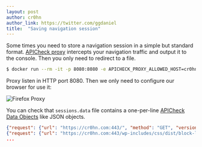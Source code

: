 ```yaml
---
layout: post
author: cr0hn
author_link: https://twitter.com/ggdaniel
title:  "Saving navigation session"
---
```


Some times you need to store a navigation session in a simple but standard format. [APICheck proxy](https://bbva.github.io/apicheck/tools/apicheck/apicheck-proxy) intercepts your navigation traffic and output it to the console. Then you only need to redirect to a file.
<!--more-->

```bash
$ docker run --rm -it -p 8080:8080 -e APICHECK_PROXY_ALLOWED_HOST=cr0hn.com bbvalabs/apicheck-proxy >> sessions.data
```

Proxy listen in HTTP port 8080. Then we only need to configure our browser for use it:

![Firefox Proxy](https://i.ibb.co/2kPCKTT/Preferencias-firefox.png)

You can check that `sessions.data` file contains a one-per-line [APICheck Data Objects](https://bbva.github.io/apicheck/docs/building-new-tools#apicheck-data-format) like JSON objects.

```json
{"request": {"url": "https://cr0hn.com:443/", "method": "GET", "version": "HTTP/2.0", "headers": {":authority": "cr0hn.com", "user-agent": "Mozilla/5.0 (Macintosh; Intel Mac OS X 10.15; rv:74.0) Gecko/20100101 Firefox/74.0", "accept": "text/html,application/xhtml+xml,application/xml;q=0.9,image/webp,*/*;q=0.8", "accept-language": "es-ES,es;q=0.8,en-US;q=0.5,en;q=0.3", "accept-encoding": "gzip, deflate", "dnt": "1", "upgrade-insecure-requests": "1", "pragma": "no-cache", "cache-control": "no-cache", "te": "trailers", "cookie": "_ga=GA1.2.909075303.1551881907; _hjIncludedInSample=1; __cfduid=da5cc0bbb2c60d20283d8a844b37faff21589884526; _hjid=01db2950-2118-413a-9f47-77fd8b7478b7; _gid=GA1.2.1142604146.1590064671"}, "body": ""}, "response": {"status": 200, "reason": "", "headers": {"date": "Thu, 21 May 2020 13:12:08 GMT", "content-type": "text/html; charset=UTF-8", "vary": "Accept-Encoding", "x-powered-by": "ASP.NET 4.8", "link": "<https://cr0hn.com/>; rel=shortlink", "cf-cache-status": "DYNAMIC", "expect-ct": "max-age=604800, report-uri=\"https://report-uri.cloudflare.com/cdn-cgi/beacon/expect-ct\"", "server": "cloudflare", "cf-ray": "596e8c1aed73ff48-MAD", "content-encoding": "gzip", "cf-request-id": "02d8f5e4ce0000ff48233d6200000001"}, "body": "..."}}
{"request": {"url": "https://cr0hn.com:443/wp-includes/css/dist/block-library/style.min.css", "method": "GET", "version": "HTTP/2.0", "headers": {":authority": "cr0hn.com", "user-agent": "Mozilla/5.0 (Macintosh; Intel Mac OS X 10.15; rv:74.0) Gecko/20100101 Firefox/74.0", "accept": "text/css,*/*;q=0.1", "accept-language": "es-ES,es;q=0.8,en-US;q=0.5,en;q=0.3", "accept-encoding": "gzip, deflate", "dnt": "1", "referer": "https://cr0hn.com/", "pragma": "no-cache", "cache-control": "no-cache", "te": "trailers", "cookie": "_ga=GA1.2.909075303.1551881907; _hjIncludedInSample=1; __cfduid=da5cc0bbb2c60d20283d8a844b37faff21589884526; _hjid=01db2950-2118-413a-9f47-77fd8b7478b7; _gid=GA1.2.1142604146.1590064671"}, "body": ""}, "response": {"status": 200, "reason": "", "headers": {"date": "Thu, 21 May 2020 13:12:09 GMT", "content-type": "text/css", "last-modified": "Sat, 30 Nov 2019 09:30:02 GMT", "vary": "Accept-Encoding", "etag": "W/\"5de2369a-a1fb\"", "x-powered-by": "ASP.NET 4.8", "expires": "Sun, 16 May 2021 12:16:20 GMT", "cache-control": "public, max-age=31536000", "content-encoding": "gzip", "cf-cache-status": "HIT", "age": "182199", "expect-ct": "max-age=604800, report-uri=\"https://report-uri.cloudflare.com/cdn-cgi/beacon/expect-ct\"", "server": "cloudflare", "cf-ray": "596e8c22aa86ff48-MAD", "cf-request-id": "02d8f5e9ab0000ff4823031200000001"}, "body": "...."}}
...
```
